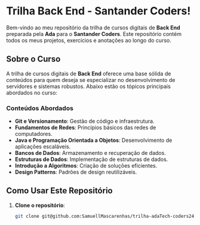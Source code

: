 # Trilha Back End - Santander Coders!

Bem-vindo ao meu repositório da trilha de cursos digitais de **Back End** preparada pela **Ada** para o **Santander Coders**. Este repositório contém todos os meus projetos, exercícios e anotações ao longo do curso.

## Sobre o Curso

A trilha de cursos digitais de **Back End** oferece uma base sólida de conteúdos para quem deseja se especializar no desenvolvimento de servidores e sistemas robustos. Abaixo estão os tópicos principais abordados no curso:

### Conteúdos Abordados

- **Git e Versionamento**: Gestão de código e infraestrutura.
- **Fundamentos de Redes**: Princípios básicos das redes de computadores.
- **Java e Programação Orientada a Objetos**: Desenvolvimento de aplicações escaláveis.
- **Bancos de Dados**: Armazenamento e recuperação de dados.
- **Estruturas de Dados**: Implementação de estruturas de dados.
- **Introdução a Algoritmos**: Criação de soluções eficientes.
- **Design Patterns**: Padrões de design reutilizáveis.


## Como Usar Este Repositório

1. **Clone o repositório**:
   ```sh
   git clone git@github.com:SamuellMascarenhas/trilha-adaTech-coders24-backEnd.git

